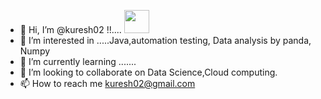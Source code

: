 - 👋 Hi,  I’m @kuresh02 !!....   <img src=https://user-images.githubusercontent.com/94465266/212119932-d60630a2-4d08-4111-b0cd-2f0adce5351d.png width="40" height="37" />
- 👀 I’m interested in .....Java,automation testing, Data analysis by panda, Numpy
- 🌱 I’m currently learning .......
- 💞️ I’m looking to collaborate on Data Science,Cloud computing.
- 📫 How to reach me kuresh02@gmail.com
<!---
kuresh02/kuresh02 is a ✨ special ✨ repository because its `README.md` (this file) appears on your GitHub profile.
You can click the Preview link to take a look at your changes.
--->

